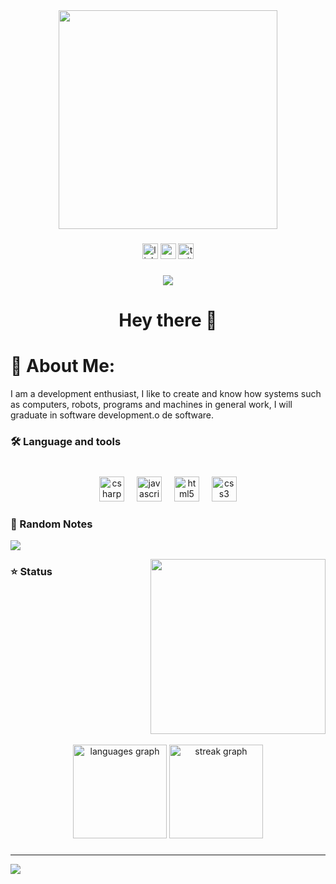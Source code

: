 
<div align="center">
    <img height="350" src="https://images8.alphacoders.com/136/thumb-1920-1363709.png"  />
  </div>
  
  ###
  
  <div align="center">
    <img src="https://img.shields.io/static/v1?message=LinkedIn&logo=linkedin&label=&color=0077B5&logoColor=white&labelColor=&style=for-the-badge" height="25" alt="linkedin logo"  />
    <img src="https://img.shields.io/static/v1?message=Youtube&logo=youtube&label=&color=FF0000&logoColor=white&labelColor=&style=for-the-badge" height="25" alt="youtube logo"  />
    <img src="https://img.shields.io/badge/-Instagram-%23E4405F?style=for-the-badge&logo=instagram&logoColor=white" height="25" alt="twitter logo"  />
  </div>
  
  ###
  
  <div align="center">
  <img src="https://visitor-badge.laobi.icu/badge?page_id=Hruntherz.Hruntherz&left_color=grey&right_color=darkmagenta&left_text=Views"  />
</div>

###
  
  <h1 align="center">Hey there 👋</h1>
  
  ###
  # 💫 About Me:
  I am a development enthusiast, I like to create and know how systems such as computers, robots, programs and machines in general work, I will graduate in software development.o de software.<br>
  
  ###
  
  <h3 align="left">🛠 Language and tools</h3>
  
  ###
  
  <br clear="both">
  
  <div align="center">
    <img src="https://cdn.jsdelivr.net/gh/devicons/devicon/icons/csharp/csharp-original.svg" height="40" alt="csharp logo"  />
    <img width="12" />
    <img src="https://cdn.jsdelivr.net/gh/devicons/devicon/icons/javascript/javascript-original.svg" height="40" alt="javascript logo"  />
    <img width="12" />
    <img src="https://cdn.jsdelivr.net/gh/devicons/devicon/icons/html5/html5-original.svg" height="40" alt="html5 logo"  />
    <img width="12" />
    <img src="https://cdn.jsdelivr.net/gh/devicons/devicon/icons/css3/css3-original.svg" height="40" alt="css3 logo"  />
  </div>
  
  ###
  
  ### 📝 Random Notes
  ![](https://quotes-github-readme.vercel.app/api?type=vetical&theme=dark)

 <img align="right" height="280" src="https://media3.giphy.com/media/v1.Y2lkPTc5MGI3NjExZjc2NTJkemlhdjN1YWdiMXVyNWZrNmdkdGlqa3JrbTVsMWs0ZTlnMiZlcD12MV9pbnRlcm5hbF9naWZfYnlfaWQmY3Q9Zw/78XCFBGOlS6keY1Bil/giphy.gif"  />
  
  ### ⭐ Status 
  <br clear="both">
  
  <br clear="both">
  
  <div align="center">
    <img src="https://github-readme-stats.vercel.app/api/top-langs?username=Hruntherz&locale=en&hide_title=false&layout=compact&card_width=320&langs_count=5&theme=midnight-purple&hide_border=false&order=2" height="150" alt="languages graph"  />
    <img src="https://streak-stats.demolab.com?user=Hruntherz&locale=en&mode=daily&theme=midnight-purple&hide_border=false&border_radius=5&order=3" height="150" alt="streak graph"  />
  </div>
  
  ###
  
  
  ---
  [![](https://visitcount.itsvg.in/api?id=Hruntherz&icon=4&color=11)](https://visitcount.itsvg.in)
  
  <!-- Proudly created with GPRM ( https://gprm.itsvg.in ) -->
  
